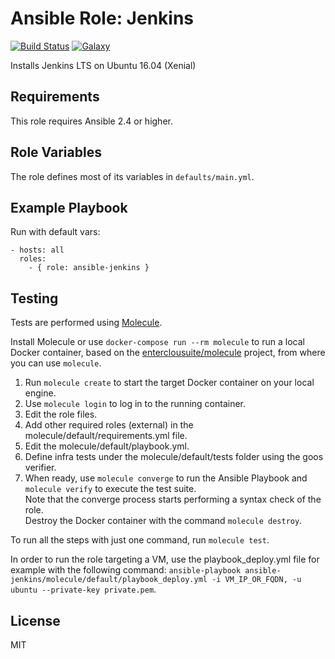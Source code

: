 Ansible Role: Jenkins 
======================================

[![Build Status](https://travis-ci.org/entercloudsuite/ansible-jenkins.svg?branch=master)](https://travis-ci.org/entercloudsuite/ansible-jenkins)
[![Galaxy](https://img.shields.io/badge/galaxy-entercloudsuite.jenkins-blue.svg?style=flat-square)](https://galaxy.ansible.com/entercloudsuite/jenkins)  

Installs Jenkins LTS on Ubuntu 16.04 (Xenial)

## Requirements

This role requires Ansible 2.4 or higher.

## Role Variables

The role defines most of its variables in `defaults/main.yml`.

## Example Playbook

Run with default vars:

    - hosts: all
      roles:
        - { role: ansible-jenkins }

## Testing

Tests are performed using [Molecule](http://molecule.readthedocs.org/en/latest/).

Install Molecule or use `docker-compose run --rm molecule` to run a local Docker container, based on the [enterclousuite/molecule](https://hub.docker.com/r/fminzoni/molecule/) project, from where you can use `molecule`.

1. Run `molecule create` to start the target Docker container on your local engine.  
2. Use `molecule login` to log in to the running container.  
3. Edit the role files.  
4. Add other required roles (external) in the molecule/default/requirements.yml file.  
5. Edit the molecule/default/playbook.yml.  
6. Define infra tests under the molecule/default/tests folder using the goos verifier.  
7. When ready, use `molecule converge` to run the Ansible Playbook and `molecule verify` to execute the test suite.  
Note that the converge process starts performing a syntax check of the role.  
Destroy the Docker container with the command `molecule destroy`.   

To run all the steps with just one command, run `molecule test`. 

In order to run the role targeting a VM, use the playbook_deploy.yml file for example with the following command: `ansible-playbook ansible-jenkins/molecule/default/playbook_deploy.yml -i VM_IP_OR_FQDN, -u ubuntu --private-key private.pem`.  

## License

MIT